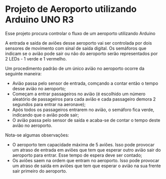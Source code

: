 # Projeto de Aeroporto utilizando Arduino UNO R3
Esse projeto procura controlar o fluxo de um aeroporto utilizando Arduino 

A entrada e saída de aviões desse aeroporto vai ser controlada por dois sensores de movimento com sinal de saída digital.
Os semáforos que indicam se o avião pode sair ou não do aeroporto serão representados por 2 LEDs - 1 verde e 1 vermelho.

Um procedimento padrão de um único avião no aeroporto ocorre da seguinte maneira: 
- Avião passa pelo sensor de entrada, comçando a contar então o tempo desse avião no aeroporto;
- Começam a entrar passageiros no avião (é escolhido um número aleatório de passageiros para cada avião e cada passageiro demora 2 segundos para entrar na aeronave);
- Após todos os passageiros entrarem no avião, o semáforo fica verde, indicando que o avião pode sair;
- O avião passa pelo sensor de saída e acaba-se de contar o tempo deste avião no aeroporto.

Nota-se algumas observações: 
- O aeroporto tem capacidade máxima de 5 aviões. Isso pode provocar um atraso de entrada em aviões que tem que esperar outro avião sair do aeroporto para entrar. Esse tempo de espera deve ser contado;
- Os aviões saem na ordem que entram no aeroporto. Isso pode provocar um atraso de saída em aviões que tem que esperar o avião na sua frente sair primeiro do aeroporto.
